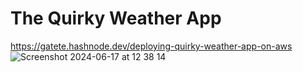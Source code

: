 #  The Quirky Weather App 
https://gatete.hashnode.dev/deploying-quirky-weather-app-on-aws
![Screenshot 2024-06-17 at 12 38 14](https://github.com/Gatete-Bruno/quirky-weather-app/assets/64279605/73a3f3ee-b599-471e-a20f-1370e3f3d3d1)
